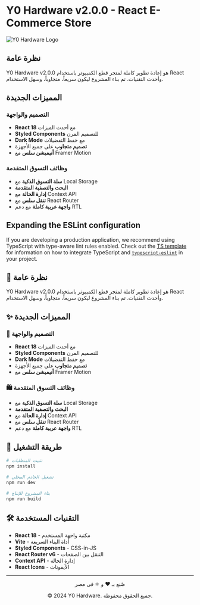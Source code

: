 # Y0 Hardware v2.0.0 - React E-Commerce Store

![Y0 Hardware Logo](https://img.shields.io/badge/Y0%20Hardware-v2.0.0-blue?style=for-the-badge&logo=react)

## نظرة عامة

Y0 Hardware v2.0.0 هو إعادة تطوير كاملة لمتجر قطع الكمبيوتر باستخدام React وأحدث التقنيات. تم بناء المشروع ليكون سريعاً، متجاوباً، وسهل الاستخدام.

## المميزات الجديدة

### التصميم والواجهة
- **React 18** مع أحدث الميزات
- **Styled Components** للتصميم المرن
- **Dark Mode** مع حفظ التفضيلات
- **تصميم متجاوب** على جميع الأجهزة
- **أنيميشن سلس** مع Framer Motion

### وظائف التسوق المتقدمة
- **سلة التسوق الذكية** مع Local Storage
- **البحث والتصفية المتقدمة**
- **إدارة الحالة** مع Context API
- **تنقل سلس** مع React Router
- **واجهة عربية كاملة** مع دعم RTL

## Expanding the ESLint configuration

If you are developing a production application, we recommend using TypeScript with type-aware lint rules enabled. Check out the [TS template](https://github.com/vitejs/vite/tree/main/packages/create-vite/template-react-ts) for information on how to integrate TypeScript and [`typescript-eslint`](https://typescript-eslint.io) in your project.

## 🚀 نظرة عامة

Y0 Hardware v2.0.0 هو إعادة تطوير كاملة لمتجر قطع الكمبيوتر باستخدام React وأحدث التقنيات. تم بناء المشروع ليكون سريعاً، متجاوباً، وسهل الاستخدام.

## ✨ المميزات الجديدة

### 🎨 التصميم والواجهة
- **React 18** مع أحدث الميزات
- **Styled Components** للتصميم المرن
- **Dark Mode** مع حفظ التفضيلات
- **تصميم متجاوب** على جميع الأجهزة
- **أنيميشن سلس** مع Framer Motion

### 🛍️ وظائف التسوق المتقدمة
- **سلة التسوق الذكية** مع Local Storage
- **البحث والتصفية المتقدمة**
- **إدارة الحالة** مع Context API
- **تنقل سلس** مع React Router
- **واجهة عربية كاملة** مع دعم RTL

## 🚀 طريقة التشغيل

```bash
# تثبيت المتطلبات
npm install

# تشغيل الخادم المحلي
npm run dev

# بناء المشروع للإنتاج
npm run build
```

## 🛠️ التقنيات المستخدمة

- **React 18** - مكتبة واجهة المستخدم
- **Vite** - أداة البناء السريعة
- **Styled Components** - CSS-in-JS
- **React Router v6** - التنقل بين الصفحات
- **Context API** - إدارة الحالة
- **React Icons** - الأيقونات

---

<div align="center">
  <p>صُنع بـ ❤️ و ⚛️ في مصر</p>
  <p>© 2024 Y0 Hardware. جميع الحقوق محفوظة.</p>
</div>
